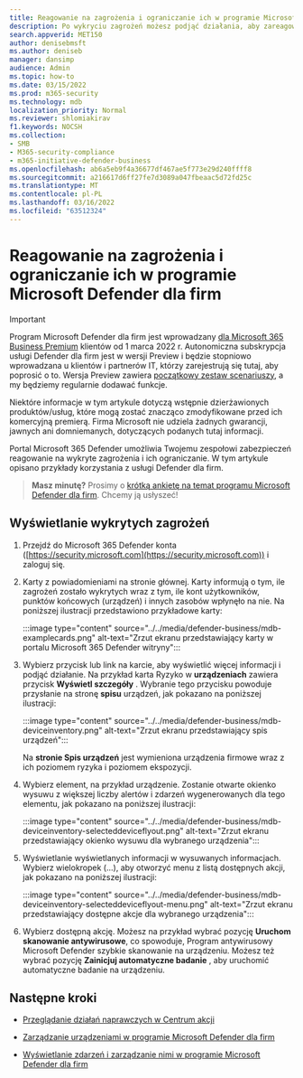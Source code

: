 ```yaml
---
title: Reagowanie na zagrożenia i ograniczanie ich w programie Microsoft Defender dla firm
description: Po wykryciu zagrożeń możesz podjąć działania, aby zareagować na te zagrożenia i je zminimalizować.
search.appverid: MET150
author: denisebmsft
ms.author: deniseb
manager: dansimp
audience: Admin
ms.topic: how-to
ms.date: 03/15/2022
ms.prod: m365-security
ms.technology: mdb
localization_priority: Normal
ms.reviewer: shlomiakirav
f1.keywords: NOCSH
ms.collection:
- SMB
- M365-security-compliance
- m365-initiative-defender-business
ms.openlocfilehash: ab6a5eb9f4a36677df467ae5f773e29d240ffff8
ms.sourcegitcommit: a216617d6ff27fe7d3089a047fbeaac5d72fd25c
ms.translationtype: MT
ms.contentlocale: pl-PL
ms.lasthandoff: 03/16/2022
ms.locfileid: "63512324"
---
```

# <a name="respond-to-and-mitigate-threats-in-microsoft-defender-for-business"></a>Reagowanie na zagrożenia i ograniczanie ich w programie Microsoft Defender dla firm

> [!IMPORTANT]
> Program Microsoft Defender dla firm jest wprowadzany [dla Microsoft 365 Business Premium](../../business-premium/index.md) klientów od 1 marca 2022 r. Autonomiczna subskrypcja usługi Defender dla firm jest w wersji Preview i będzie stopniowo wprowadzana u klientów i partnerów IT, [](https://aka.ms/mdb-preview) którzy zarejestrują się tutaj, aby poprosić o to. Wersja Preview zawiera [początkowy zestaw scenariuszy](mdb-tutorials.md#try-these-preview-scenarios), a my będziemy regularnie dodawać funkcje.
> 
> Niektóre informacje w tym artykule dotyczą wstępnie dzierżawionych produktów/usług, które mogą zostać znacząco zmodyfikowane przed ich komercyjną premierą. Firma Microsoft nie udziela żadnych gwarancji, jawnych ani domniemanych, dotyczących podanych tutaj informacji. 

Portal Microsoft 365 Defender umożliwia Twojemu zespołowi zabezpieczeń reagowanie na wykryte zagrożenia i ich ograniczanie. W tym artykule opisano przykłady korzystania z usługi Defender dla firm.

>
> **Masz minutę?**
> Prosimy o <a href="https://microsoft.qualtrics.com/jfe/form/SV_0JPjTPHGEWTQr4y" target="_blank">krótką ankietę na temat programu Microsoft Defender dla firm</a>. Chcemy ją usłyszeć!
>

## <a name="view-detected-threats"></a>Wyświetlanie wykrytych zagrożeń

1. Przejdź do Microsoft 365 Defender konta ([https://security.microsoft.com](https://security.microsoft.com)) i zaloguj się.

2. Karty z powiadomieniami na stronie głównej. Karty informują o tym, ile zagrożeń zostało wykrytych wraz z tym, ile kont użytkowników, punktów końcowych (urządzeń) i innych zasobów wpłynęło na nie. Na poniższej ilustracji przedstawiono przykładowe karty:

   :::image type="content" source="../../media/defender-business/mdb-examplecards.png" alt-text="Zrzut ekranu przedstawiający karty w portalu Microsoft 365 Defender witryny":::

3. Wybierz przycisk lub link na karcie, aby wyświetlić więcej informacji i podjąć działanie. Na przykład karta Ryzyko w **urządzeniach** zawiera przycisk **Wyświetl szczegóły** . Wybranie tego przycisku powoduje przysłanie na stronę **spisu** urządzeń, jak pokazano na poniższej ilustracji:

   :::image type="content" source="../../media/defender-business/mdb-deviceinventory.png" alt-text="Zrzut ekranu przedstawiający spis urządzeń":::

   Na **stronie Spis urządzeń** jest wymieniona urządzenia firmowe wraz z ich poziomem ryzyka i poziomem ekspozycji.

4. Wybierz element, na przykład urządzenie. Zostanie otwarte okienko wysuwu z większej liczby alertów i zdarzeń wygenerowanych dla tego elementu, jak pokazano na poniższej ilustracji:  

   :::image type="content" source="../../media/defender-business/mdb-deviceinventory-selecteddeviceflyout.png" alt-text="Zrzut ekranu przedstawiający okienko wysuwu dla wybranego urządzenia":::

5. Wyświetlanie wyświetlanych informacji w wysuwanych informacjach. Wybierz wielokropek (...), aby otworzyć menu z listą dostępnych akcji, jak pokazano na poniższej ilustracji: 

   :::image type="content" source="../../media/defender-business/mdb-deviceinventory-selecteddeviceflyout-menu.png" alt-text="Zrzut ekranu przedstawiający dostępne akcje dla wybranego urządzenia":::

6. Wybierz dostępną akcję. Możesz na przykład wybrać pozycję **Uruchom skanowanie antywirusowe**, co spowoduje, Program antywirusowy Microsoft Defender szybkie skanowanie na urządzeniu. Możesz też wybrać pozycję **Zainicjuj automatyczne badanie** , aby uruchomić automatyczne badanie na urządzeniu.

## <a name="next-steps"></a>Następne kroki

- [Przeglądanie działań naprawczych w Centrum akcji](mdb-review-remediation-actions.md)

- [Zarządzanie urządzeniami w programie Microsoft Defender dla firm](mdb-manage-devices.md)

- [Wyświetlanie zdarzeń i zarządzanie nimi w programie Microsoft Defender dla firm](mdb-view-manage-incidents.md)